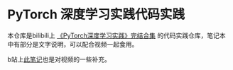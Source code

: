 # PyTorch 深度学习实践代码实践

本仓库是bilibili上 [《PyTorch深度学习实践》完结合集](https://www.bilibili.com/video/BV1Y7411d7Ys/) 的代码实践仓库，笔记本中有部分是文字说明，可以配合视频一起食用。

b站上[此笔记](https://www.bilibili.com/read/cv31615898/)也是对视频的一些补充。

